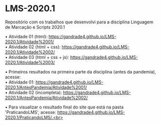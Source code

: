 # LMS-2020.1
Repositório com os trabalhos que desenvolvi para a disciplina Linguagem de Marcação e Scripts 2020.1

• Atividade 01 (html): https://gandrade4.github.io/LMS-2020.1/Atividade%2001/ <br>
• Atividade 02 (html + css): https://gandrade4.github.io/LMS-2020.1/Atividade%2002/ <br>
• Atividade 03 (html + css + js): https://gandrade4.github.io/LMS-2020.1/Atividade%2003/


• Primeiros resultados na primeira parte da disciplina (antes da pandemia), acesse: <br>
  • Atividade 01: https://gandrade4.github.io/LMS-2020.1/AntesPandemia/Atividade%2001/<br>
  • Atividade 02 (incompleta): https://gandrade4.github.io/LMS-2020.1/AntesPandemia/Atividade%2002/ <br>

• Para visualizar o resultado final do site que está na pasta 'PraticandoLMS',
acesse: https://gandrade4.github.io/LMS-2020.1/PraticandoLMS/.<br>
